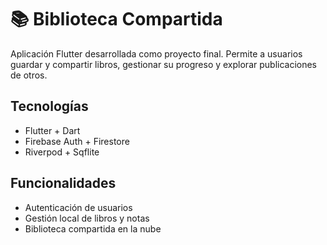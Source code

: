 # 📚 Biblioteca Compartida

Aplicación Flutter desarrollada como proyecto final. Permite a usuarios guardar y compartir libros, gestionar su progreso y explorar publicaciones de otros.

## Tecnologías
- Flutter + Dart
- Firebase Auth + Firestore
- Riverpod + Sqflite

## Funcionalidades
- Autenticación de usuarios
- Gestión local de libros y notas
- Biblioteca compartida en la nube
